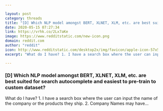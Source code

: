 ```yaml
---

layout: post
category: threads
title: "[D] Which NLP model amongst BERT, XLNET, XLM, etc. are best suited for search autocomplete and easiest to pre-train to custom dataset?"
date: 2020-05-15 07:27:34
link: https://vrhk.co/2Lx7aKe
image: https://www.redditstatic.com/new-icon.png
domain: reddit.com
author: "reddit"
icon: http://www.redditstatic.com/desktop2x/img/favicon/apple-icon-57x57.png
excerpt: "What do I have? 1. I have a search box where the user can input the name of the company or the products they ship. 2. Company Names may have..."

---
```


### [D] Which NLP model amongst BERT, XLNET, XLM, etc. are best suited for search autocomplete and easiest to pre-train to custom dataset?

What do I have? 1. I have a search box where the user can input the name of the company or the products they ship. 2. Company Names may have...